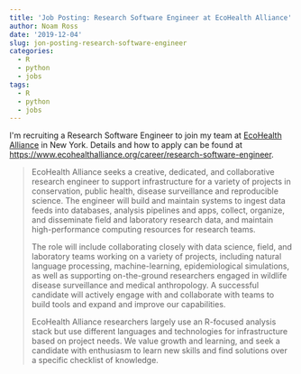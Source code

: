 ```yaml
---
title: 'Job Posting: Research Software Engineer at EcoHealth Alliance'
author: Noam Ross
date: '2019-12-04'
slug: jon-posting-research-software-engineer
categories:
  - R
  - python
  - jobs
tags:
  - R
  - python
  - jobs
---
```


I'm recruiting a Research Software Engineer to join my team at [EcoHealth Alliance](https://www.ecohealthalliance.org/) in New York.  Details and how to apply can be found at <https://www.ecohealthalliance.org/career/research-software-engineer>.  

> EcoHealth Alliance seeks a creative, dedicated, and collaborative research engineer to support infrastructure for a variety of projects in conservation, public health, disease surveillance and reproducible science. The engineer will build and maintain systems to ingest data feeds into databases, analysis pipelines and apps, collect, organize, and disseminate field and laboratory research data, and maintain high-performance computing resources for research teams.
>
> The role will include collaborating closely with data science, field, and laboratory teams working on a variety of projects, including natural language processing, machine-learning, epidemiological simulations, as well as supporting on-the-ground researchers engaged in wildlife disease surveillance and medical anthropology. A successful candidate will actively engage with and collaborate with teams to build tools and expand and improve our capabilities.
>
> EcoHealth Alliance researchers largely use an R-focused analysis stack but use different languages and technologies for infrastructure based on project needs. We value growth and learning, and seek a candidate with enthusiasm to learn new skills and find solutions over a specific checklist of knowledge.


